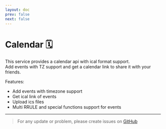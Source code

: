 ```yaml
---
layout: doc
prev: false
next: false
---
```


# Calendar 🗓️

This service provides a calendar api with ical format support.  
Add events with TZ support and get a calendar link to share it with your friends.

Features:
- Add events with timezone support
- Get ical link of events
- Upload ics files
- Multi RRULE and special functions support for events

---

> For any update or problem, please create issues on [GitHub](https://github.com/worldline-go/calendar/issues)

